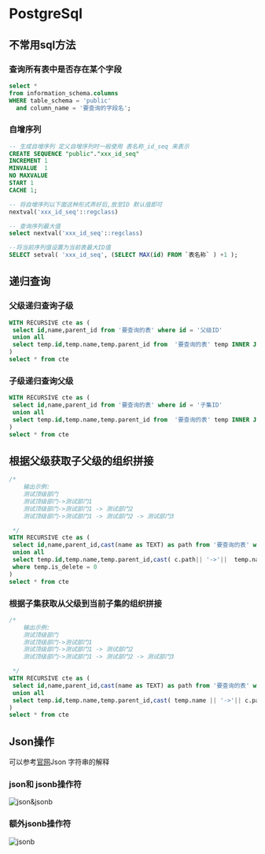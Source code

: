 # PostgreSql

## 不常用sql方法

### 查询所有表中是否存在某个字段

```sql
select *
from information_schema.columns
WHERE table_schema = 'public'
  and column_name = '要查询的字段名';
```

### 自增序列

```sql
-- 生成自增序列 定义自增序列时一般使用 表名称_id_seq 来表示
CREATE SEQUENCE "public"."xxx_id_seq"
INCREMENT 1
MINVALUE  1
NO MAXVALUE
START 1
CACHE 1;

-- 将自增序列以下面这种形式弄好后,放至ID 默认值即可
nextval('xxx_id_seq'::regclass)

-- 查询序列最大值
select nextval('xxx_id_seq'::regclass)

--将当前序列值设置为当前表最大ID值
SELECT setval( 'xxx_id_seq', (SELECT MAX(id) FROM `表名称` ) +1 );
```

## 递归查询

### 父级递归查询子级

```sql
WITH RECURSIVE cte as (
 select id,name,parent_id from '要查询的表' where id = '父级ID'
 union all
 select temp.id,temp.name,temp.parent_id from  '要查询的表' temp INNER JOIN  cte c  on temp.parent_id = c.id
)
select * from cte
```

### 子级递归查询父级

```sql
WITH RECURSIVE cte as (
 select id,name,parent_id from '要查询的表' where id = '子集ID'
 union all
 select temp.id,temp.name,temp.parent_id from  '要查询的表' temp INNER JOIN  cte c  on temp.id = c.parent_id
)
select * from cte
```

## 根据父级获取子父级的组织拼接

```sql
/*
    输出示例:
    测试顶级部门
    测试顶级部门->测试部门1
    测试顶级部门->测试部门1 -> 测试部门2
    测试顶级部门->测试部门1 -> 测试部门2 -> 测试部门3

 */
WITH RECURSIVE cte as (
 select id,name,parent_id,cast(name as TEXT) as path from '要查询的表' where id = '父级ID' and is_delete = 0
 union all
 select temp.id,temp.name,temp.parent_id,cast( c.path|| '->'||  temp.name  as TEXT)path from  '要查询的表' temp INNER JOIN  cte c  on temp.parent_id = c. id
 where temp.is_delete = 0
)
select * from cte
```

### 根据子集获取从父级到当前子集的组织拼接

```sql
/*
    输出示例:
    测试顶级部门
    测试顶级部门->测试部门1
    测试顶级部门->测试部门1 -> 测试部门2
    测试顶级部门->测试部门1 -> 测试部门2 -> 测试部门3

 */
WITH RECURSIVE cte as (
 select id,name,parent_id,cast(name as TEXT) as path from '要查询的表' where id = '子集ID'
 union all
 select temp.id,temp.name,temp.parent_id,cast( temp.name || '->'|| c.path  as TEXT)path from  '要查询的表' temp INNER JOIN  cte c  on temp.id = c. parent_id
)
select * from cte
```

## Json操作

可以参考[官网](http://www.postgres.cn/docs/12/functions-json.html)Json 字符串的解释

### json和 jsonb操作符

![json&jsonb](https://img.gsimg.top/2024/04/08/nt19ku.png)

### 额外jsonb操作符

![jsonb](https://img.gsimg.top/2024/04/08/nt13np.png)
